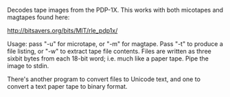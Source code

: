 Decodes tape images from the PDP-1X.  This works with both micotapes
and magtapes found here:

http://bitsavers.org/bits/MIT/rle_pdp1x/

Usage: pass "-u" for microtape, or "-m" for magtape.  Pass "-t" to
produce a file listing, or "-w" to extract tape file contents.  Files
are written as three sixbit bytes from each 18-bit word; i.e. much
like a paper tape.  Pipe the image to stdin.

There's another program to convert files to Unicode text, and one
to convert a text paper tape to binary format.


